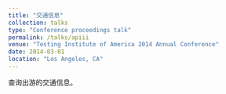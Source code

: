 ```yaml
---
title: "交通信息"
collection: talks
type: "Conference proceedings talk"
permalink: /talks/apiii
venue: "Testing Institute of America 2014 Annual Conference"
date: 2014-03-01
location: "Los Angeles, CA"
---
```


查询出游的交通信息。
